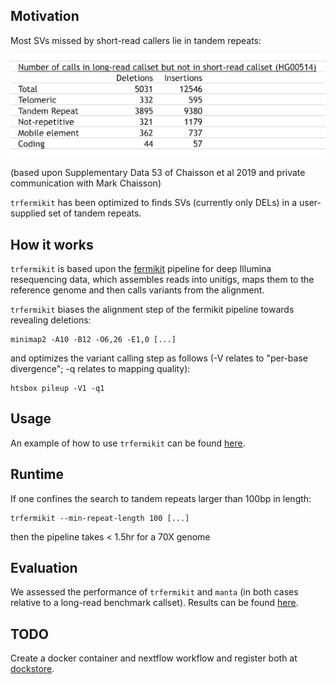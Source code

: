 ## Motivation 

Most SVs missed by short-read callers lie in tandem repeats: 

![](images/most_missing_SVs_lie_in_tandem_repeats.png)

(based upon Supplementary Data 53 of Chaisson et al 2019 and private communication with Mark Chaisson) 

`trfermikit` has been optimized to finds SVs (currently only DELs) in a user-supplied set of tandem repeats. 

## How it works 

`trfermikit` is based upon the [fermikit](https://github.com/lh3/fermikit) pipeline for deep Illumina resequencing data, which assembles reads into unitigs, maps them to the reference genome and then calls variants from the alignment.

`trfermikit` biases the alignment step of the fermikit pipeline towards revealing deletions:

```
minimap2 -A10 -B12 -O6,26 -E1,0 [...]
```

and optimizes the variant calling step as follows 
(-V relates to "per-base divergence"; -q relates to mapping quality):

```
htsbox pileup -V1 -q1
```

## Usage

An example of how to use `trfermikit` can be found [here](test-trfermikit.sh). 

## Runtime

If one confines the search to tandem repeats larger than 100bp in length:

```
trfermikit --min-repeat-length 100 [...]
```

then the pipeline takes < 1.5hr for a 70X genome

## Evaluation 

We assessed the performance of `trfermikit` 
and `manta` (in both cases relative to a long-read benchmark callset). Results can be found [here](evaluate-calls/evaluate.ipynb).

## TODO

Create a docker container and nextflow workflow and register both at [dockstore](https://dockstore.org/).

